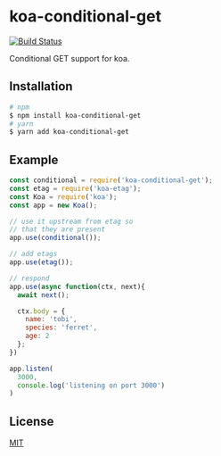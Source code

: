 
# koa-conditional-get 

[![Build Status](https://travis-ci.org/koajs/conditional-get.png)](https://travis-ci.org/koajs/conditional-get)

Conditional GET support for koa.


## Installation

```bash
# npm
$ npm install koa-conditional-get
# yarn
$ yarn add koa-conditional-get
```


## Example

```js
const conditional = require('koa-conditional-get');
const etag = require('koa-etag');
const Koa = require('koa');
const app = new Koa();

// use it upstream from etag so
// that they are present
app.use(conditional());

// add etags
app.use(etag());

// respond
app.use(async function(ctx, next){
  await next();

  ctx.body = {
    name: 'tobi',
    species: 'ferret',
    age: 2
  };
})

app.listen(
  3000,
  console.log('listening on port 3000')
)
```

## License

[MIT](LICENSE)
